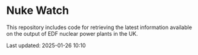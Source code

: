 # Nuke Watch

This repository includes code for retrieving the latest information available on the output of EDF nuclear power plants in the UK.

Last updated: 2025-01-26 10:10